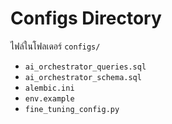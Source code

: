 # Configs Directory

ไฟล์ในโฟลเดอร์ `configs/`

- `ai_orchestrator_queries.sql`
- `ai_orchestrator_schema.sql`
- `alembic.ini`
- `env.example`
- `fine_tuning_config.py`
